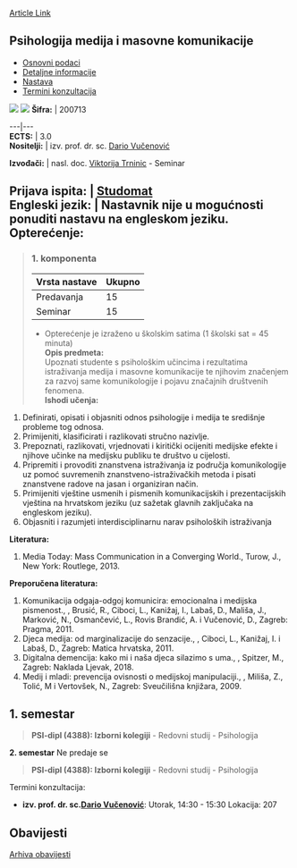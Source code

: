 [Article Link](https://www.fhs.hr/predmet/pmmmk_a)

## Psihologija medija i masovne komunikacije
  * [Osnovni podaci](https://www.fhs.hr/predmet/pmmmk_a#v1id-904856_590692_1_0 "Osnovni podaci")
  * [Detaljne informacije](https://www.fhs.hr/predmet/pmmmk_a#v1id-904856_590692_1_1 "Detaljne informacije")
  * [Nastava](https://www.fhs.hr/predmet/pmmmk_a#v1id-904856_590692_1_2 "Nastava")
  * [Termini konzultacija](https://www.fhs.hr/predmet/pmmmk_a#v1id-904856_590692_1_3 "Termini konzultacija")


[![](https://www.fhs.hr/img/flags/gif/hr.gif)](https://www.fhs.hr/predmet/pmmmk_a) [![](https://www.fhs.hr/img/flags/gif/gb.gif)](https://www.fhs.hr/en/course/pommamc_b)
**Šifra:** |  200713  
  
---|---  
**ECTS:** |  3.0   
**Nositelji:** |  izv. prof. dr. sc. [Dario Vučenović](https://www.fhs.hr/djelatnik/dario.vucenovic)   
  
**Izvođači:** |  nasl. doc. [Viktorija Trninic](https://www.fhs.hr/djelatnik/viktorija.trninic) - Seminar  
  
**Prijava ispita:** |  [Studomat](http://www.isvu.hr/studomat)  
**Engleski jezik:** |  Nastavnik nije u mogućnosti ponuditi nastavu na engleskom jeziku.   
**Opterećenje:**  
---  
> ### 1. komponenta
> | Vrsta nastave | Ukupno  
> ---|---  
> Predavanja | 15  
> Seminar | 15  
> * Opterećenje je izraženo u školskim satima (1 školski sat = 45 minuta)   
**Opis predmeta:**  
> Upoznati studente s psihološkim učincima i rezultatima istraživanja medija i masovne komunikacije te njihovim značenjem za razvoj same komunikologije i pojavu značajnih društvenih fenomena.  
**Ishodi učenja:**  
  1. Definirati, opisati i objasniti odnos psihologije i medija te središnje probleme tog odnosa.
  2. Primijeniti, klasificirati i razlikovati stručno nazivlje.
  3. Prepoznati, razlikovati, vrjednovati i kiritički ocijeniti medijske efekte i njihove učinke na medijsku publiku te društvo u cijelosti.
  4. Pripremiti i provoditi znanstvena istraživanja iz područja komunikologije uz pomoć suvremenih znanstveno-istraživačkih metoda i pisati znanstvene radove na jasan i organiziran način.
  5. Primijeniti vještine usmenih i pismenih komunikacijskih i prezentacijskih vještina na hrvatskom jeziku (uz sažetak glavnih zaključaka na engleskom jeziku).
  6. Objasniti i razumjeti interdisciplinarnu narav psiholoških istraživanja

  
**Literatura:**  
  1. Media Today: Mass Communication in a Converging World., Turow, J., New York: Routlege, 2013. 

  
**Preporučena literatura:**  
  1. Komunikacija odgaja-odgoj komunicira: emocionalna i medijska pismenost., , Brusić, R., Ciboci, L., Kanižaj, I., Labaš, D., Mališa, J., Marković, N., Osmančević, L., Rovis Brandić, A. i Vučenović, D., Zagreb: Pragma, 2011.
  2. Djeca medija: od marginalizacije do senzacije., , Ciboci, L., Kanižaj, I. i Labaš, D., Zagreb: Matica hrvatska, 2011.
  3. Digitalna demencija: kako mi i naša djeca silazimo s uma., , Spitzer, M., Zagreb: Naklada Ljevak, 2018.
  4. Medij i mladi: prevencija ovisnosti o medijskoj manipulaciji., , Miliša, Z., Tolić, M i Vertovšek, N., Zagreb: Sveučilišna knjižara, 2009.

  
**1. semestar**  
---  
> **PSI-dipl (4388): Izborni kolegiji** - Redovni studij - Psihologija  
>   
  
**2. semestar** Ne predaje se  
> **PSI-dipl (4388): Izborni kolegiji** - Redovni studij - Psihologija  
>   
Termini konzultacija: 
  * **izv. prof. dr. sc.[Dario Vučenović](https://www.fhs.hr/djelatnik/dario.vucenovic)**: 
Utorak, 14:30 - 15:30
Lokacija: 207 


## Obavijesti
[Arhiva obavijesti](https://www.fhs.hr/predmet/pmmmk_a?@=21851#news_115990 "Arhiva obavijesti")
